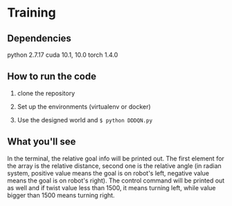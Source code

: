 # Training
## Dependencies
python 2.7.17 cuda 10.1, 10.0 torch 1.4.0

## How to run the code
1. clone the repository
2. Set up the environments (virtualenv or docker)

3. Use the designed world and 
``` $ python DDDQN.py ```

## What you'll see
In the terminal, the relative goal info will be printed out. The first element for the array is the relative distance, 
second one is the relative angle (in radian system, positive value means the goal is on robot's left, negative value means the goal is on robot's right). 
The control command will be printed out as well and if twist value less than 1500, it means turning left, while value bigger than 1500 means turning right.
